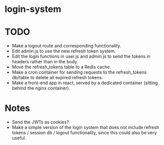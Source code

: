 # login-system

# TODO
- Make a logout route and corresponding functionality.
- Edit admin.js to use the new refresh token system.
- Edit the login functions in user.js and admin.js to send the tokens in headers rather than in the body.
- Move the refresh_tokens table to a Redis cache.
- Make a cron container for sending requests to the refresh_tokens db/table to delete all expired refresh tokens.
- Make a front-end app in react, served by a dedicated container (sitting behind the nginx container).

# Notes
- Send the JWTs as cookies?
- Make a simple version of the login system that does not include refresh tokens / session db / logout functionality, since this could also be very useful.
